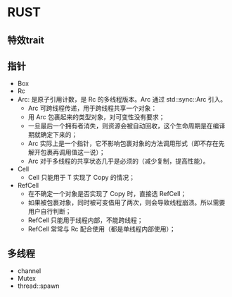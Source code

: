 # RUST
## 特效trait
## 指针
- Box
- Rc
- Arc: 是原子引用计数，是 Rc 的多线程版本。Arc 通过 std::sync::Arc 引入。
  - Arc 可跨线程传递，用于跨线程共享一个对象：
  - 用 Arc 包裹起来的类型对象，对可变性没有要求；
  - 一旦最后一个拥有者消失，则资源会被自动回收，这个生命周期是在编译期就确定下来的；
  - Arc 实际上是一个指针，它不影响包裹对象的方法调用形式（即不存在先解开包裹再调用值这一说）；
  - Arc 对于多线程的共享状态几乎是必须的（减少复制，提高性能）。
- Cell
  - Cell<T> 只能用于 T 实现了 Copy 的情况；
- RefCell
  - 在不确定一个对象是否实现了 Copy 时，直接选 RefCell；
  - 如果被包裹对象，同时被可变借用了两次，则会导致线程崩溃。所以需要用户自行判断；
  - RefCell 只能用于线程内部，不能跨线程；
  - RefCell 常常与 Rc 配合使用（都是单线程内部使用）；

## 多线程
- channel
- Mutex
- thread::spawn